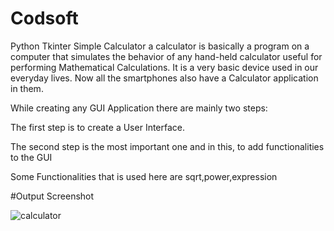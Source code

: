 # Codsoft

Python Tkinter Simple Calculator
a calculator is basically a program on a computer that simulates the behavior of any hand-held calculator useful for performing Mathematical Calculations. It is a very basic device used in our everyday lives. Now all the smartphones also have a Calculator application in them.

While creating any GUI Application there are mainly two steps:

The first step is to create a User Interface.

The second step is the most important one and in this, to add functionalities to the GUI

Some Functionalities that is used here are sqrt,power,expression

#Output Screenshot

![calculator](https://github.com/RathishR17/Codsoft/assets/102809065/9a50a09f-6b9e-4827-aa9e-e3fbcfbef9b7)
